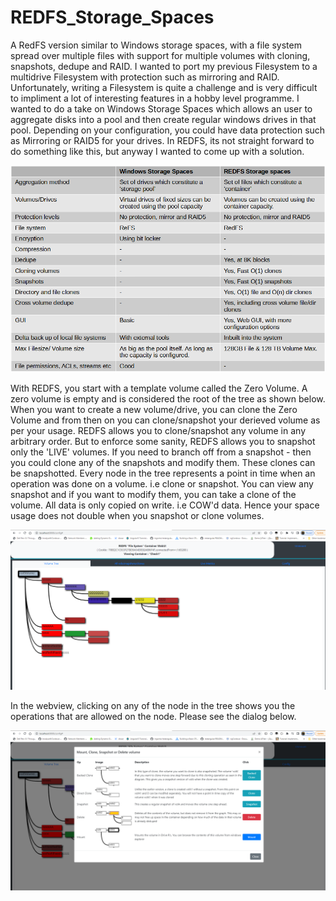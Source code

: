 # REDFS_Storage_Spaces
A RedFS version similar to Windows storage spaces, with a file system spread over multiple files with support for multiple volumes with cloning, snapshots, dedupe and RAID. I wanted to port my previous Filesystem to a multidrive Filesystem with protection such as mirroring and RAID. Unfortunately, writing a Filesystem is quite a challenge and is very difficult to impliment a lot of interesting features in a hobby level programme. I wanted to do a take on Windows Storage Spaces which allows an user to aggregate disks into a pool and then create regular windows drives in that pool. Depending on your configuration, you could have data protection such as Mirroring or RAID5 for your drives. In REDFS, its not straight forward to do something like this, but anyway I wanted to come up with a solution.

![alt text](https://github.com/reddy2004/REDFS_Storage_Spaces/blob/main/REDFS_Storage_Spaces/Data/Screenshots/wssVersusRedFSSS.png)

With REDFS, you start with a template volume called the Zero Volume. A zero volume is empty and is considered the root of the tree as shown below. When you want to create a new volume/drive, you can clone the Zero Volume and from then on you can clone/snapshot your derieved volume as per your usage. REDFS allows you to clone/snapshot any volume in any arbitrary order. But to enforce some sanity, REDFS allows you to snapshot only the 'LIVE' volumes. If you need to branch off from a snapshot - then you could clone any of the snapshots and modify them. These clones can be snapshotted. Every node in the tree represents a point in time when an operation was done on a volume. i.e clone or snapshot. You can view any snapshot and if you want to modify them, you can take a clone of the volume. All data is only copied on write. i.e COW'd data. Hence your space usage does not double when you snapshot or clone volumes.


![alt text](https://github.com/reddy2004/REDFS_Storage_Spaces/blob/main/REDFS_Storage_Spaces/Data/Screenshots/tree_view.png)

In the webview, clicking on any of the node in the tree shows you the operations that are allowed on the node. Please see the dialog below.


![alt text](https://github.com/reddy2004/REDFS_Storage_Spaces/blob/main/REDFS_Storage_Spaces/Data/Screenshots/vol_options.png)
